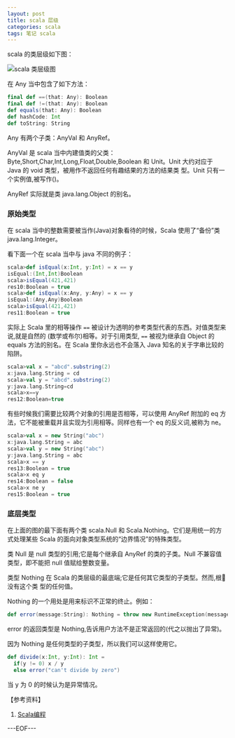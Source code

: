```yaml
---
layout: post
title: scala 层级
categories: scala
tags: 笔记 scala
---
```


scala 的类层级如下图：

![scala 类层级图](http://renchx.com/public/images/scala.png)

在 Any 当中包含了如下方法：

```scala
final def ==(that: Any): Boolean
final def !=(that: Any): Boolean
def equals(that: Any): Boolean
def hashCode: Int
def toString: String
```

Any 有两个子类：AnyVal 和 AnyRef。

AnyVal 是 scala 当中内建值类的父类：Byte,Short,Char,Int,Long,Float,Double,Boolean 和 Unit。Unit 大约对应于 Java 的 void 类型，被用作不返回任何有趣结果的方法的结果类 型。Unit 只有一个实例值,被写作()。

AnyRef 实际就是类 java.lang.Object 的别名。

### 原始类型

在 scala 当中的整数需要被当作(Java)对象看待的时候，Scala 使用了“备份”类java.lang.Integer。

看下面一个在 scala 当中与 java 不同的例子：

```scala
scala>def isEqual(x:Int, y:Int) = x == y
isEqual:(Int,Int)Boolean
scala>isEqual(421,421)
res10:Boolean = true
scala>def isEqual(x:Any, y:Any) = x == y
isEqual:(Any,Any)Boolean
scala>isEqual(421,421)
res11:Boolean = true
```

实际上 Scala 里的相等操作 `==` 被设计为透明的参考类型代表的东西。对值类型来说,就是自然的 (数学或布尔)相等。对于引用类型, `==` 被视为继承自 Object 的 equals 方法的别名。在 Scala 里你永远也不会落入 Java 知名的关于字串比较的陷阱。

```scala
scala>val x = "abcd".substring(2)
x:java.lang.String = cd
scala>val y = "abcd".substring(2)
y:java.lang.String=cd
scala>x==y
res12:Boolean=true
```

有些时候我们需要比较两个对象的引用是否相等，可以使用 AnyRef 附加的 eq 方法，它不能被重载并且实现为引用相等。同样也有一个 eq 的反义词,被称为 ne。

```scala
scala>val x = new String("abc")
x:java.lang.String = abc
scala>val y = new String("abc")
y:java.lang.String = abc
scala>x == y
res13:Boolean = true
scala>x eq y
res14:Boolean = false
scala>x ne y
res15:Boolean = true
```

### 底层类型

在上面的图的最下面有两个类 scala.Null 和 Scala.Nothing。它们是用统一的方式处理某些 Scala 的面向对象类型系统的“边界情况”的特殊类型。

类 Null 是 null 类型的引用;它是每个继承自 AnyRef 的类的子类。Null 不兼容值类型，即不能把 null 值赋给整数变量。


类型 Nothing 在 Scala 的类层级的最底端;它是任何其它类型的子类型。然而,根􏰁没有这个类 型的任何值。

Nothing 的一个用处是用来标识不正常的终止。例如：

```scala
def error(message:String): Nothing = throw new RuntimeException(message)
```

error 的返回类型是 Nothing,告诉用户方法不是正常返回的(代之以抛出了异常)。

因为 Nothing 是任何类型的子类型，所以我们可以这样使用它。

```scala
def divide(x:Int, y:Int): Int =
  if(y != 0) x / y
  else error("can't divide by zero")
```

当 y 为 0 的时候认为是异常情况。

【参考资料】

1. [Scala编程](http://book.douban.com/subject/5377415/)

---EOF---

